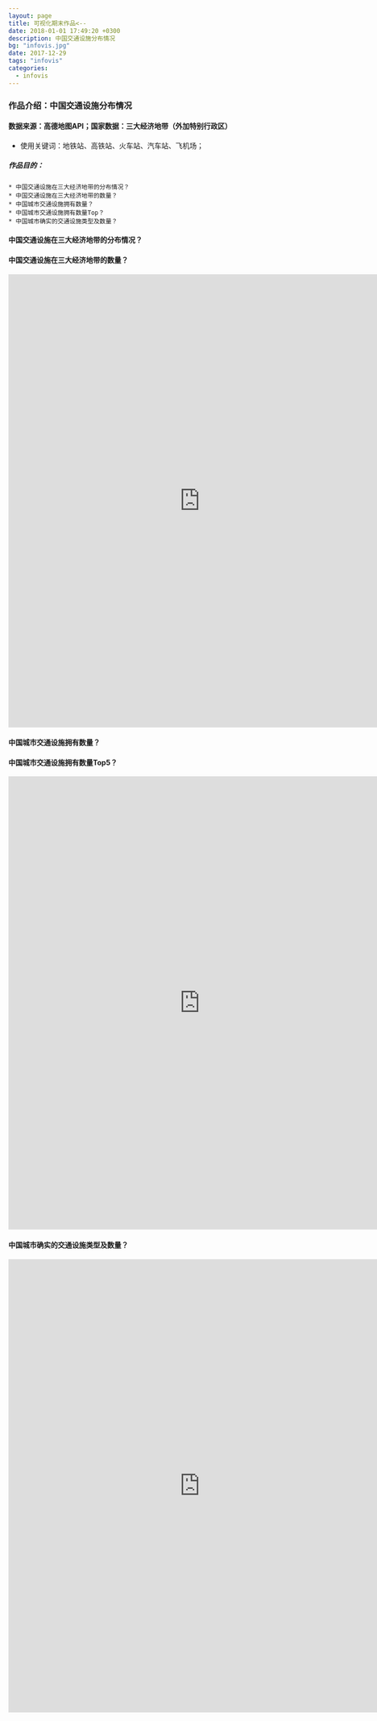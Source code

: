 ```yaml
---
layout: page
title: 可视化期末作品<--
date: 2018-01-01 17:49:20 +0300
description: 中国交通设施分布情况
bg: "infovis.jpg"
date: 2017-12-29
tags: "infovis"
categories:
  - infovis
---
```


### 作品介绍：中国交通设施分布情况
####  数据来源：高德地图API；国家数据：三大经济地带（外加特别行政区）
 * 使用关键词：地铁站、高铁站、火车站、汽车站、飞机场；
##### 作品目的：
	* 中国交通设施在三大经济地带的分布情况？
	* 中国交通设施在三大经济地带的数量？
	* 中国城市交通设施拥有数量？
	* 中国城市交通设施拥有数量Top？
	* 中国城市确实的交通设施类型及数量？




#### 中国交通设施在三大经济地带的分布情况？
####  中国交通设施在三大经济地带的数量？

<iframe src="https://public.tableau.com/views/final-exam-traffic/sheet4?:embed=y&:display_count=yes&publish=yes/Dashboard1?:showVizHome=no&:embed=true" width="760px" height="900px" frameborder="0"></iframe>

#### 中国城市交通设施拥有数量？
####  中国城市交通设施拥有数量Top5？
<iframe src="https://public.tableau.com/views/final-exam-traffic/TOP5?:embed=y&:display_count=yes/Dashboard1?:showVizHome=no&:embed=true" width="760px" height="900px"  frameborder="0"></iframe>
	
#### 中国城市确实的交通设施类型及数量？
<iframe src="https://public.tableau.com/views/final-exam-traffic/none?:embed=y&:display_count=yes/Dashboard1?:showVizHome=no&:embed=true" width="760px" height="900px"  frameborder="0"></iframe>